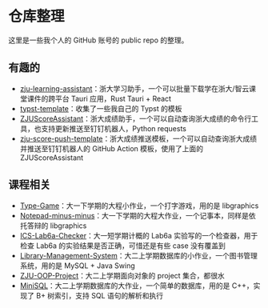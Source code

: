 # 仓库整理

这里是一些我个人的 GitHub 账号的 public repo 的整理。

## 有趣的

- [zju-learning-assistant](https://github.com/PeiPei233/zju-learning-assistant)：浙大学习助手，一个可以批量下载学在浙大/智云课堂课件的跨平台 Tauri 应用，Rust Tauri + React
- [typst-template](https://github.com/PeiPei233/typst-template)：收集了一些我自己的 Typst 的模板
- [ZJUScoreAssistant](https://github.com/PeiPei233/ZJUScoreAssistant)：浙大成绩助手，一个可以自动查询浙大成绩的命令行工具，也支持更新推送至钉钉机器人，Python requests
- [zju-score-push-template](https://github.com/PeiPei233/zju-score-push-template)：浙大成绩推送模板，一个可以自动查询浙大成绩并推送至钉钉机器人的 GitHub Action 模板，使用了上面的 ZJUScoreAssistant

## 课程相关

- [Type-Game](https://github.com/PeiPei233/Type-Game)：大一下学期的大程小作业，一个打字游戏，用的是 libgraphics
- [Notepad-minus-minus](https://github.com/PeiPei233/Notepad-minus-minus)：大一下学期的大程大作业，一个记事本，同样是依托答辩的 libgraphics
- [ICS-Lab6a-Checker](https://github.com/PeiPei233/ICS-Lab6a-Checker)：大一短学期计概的 Lab6a 实验写的一个检查器，用于检查 Lab6a 的实验结果是否正确，可惜还是有些 case 没有覆盖到
- [Library-Management-System](https://github.com/PeiPei233/Library-Management-System)：大二上学期数据库的小作业，一个图书管理系统，用的是 MySQL + Java Swing
- [ZJU-OOP-Project](https://github.com/PeiPei233/ZJU-OOP-Project)：大二上学期面向对象的 project 集合，都很水
- [MiniSQL](https://github.com/PeiPei233/MiniSQL)：大二上学期数据库的大作业，一个简单的数据库，用的是 C++，实现了 B+ 树索引，支持 SQL 语句的解析和执行